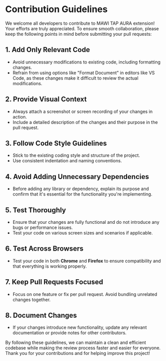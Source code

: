 # Contribution Guidelines

We welcome all developers to contribute to MAWI TAP AURA extension! Your efforts are truly appreciated. To ensure smooth collaboration, please keep the following points in mind before submitting your pull requests:

## 1. Add Only Relevant Code
- Avoid unnecessary modifications to existing code, including formatting changes.  
- Refrain from using options like "Format Document" in editors like VS Code, as these changes make it difficult to review the actual modifications.

## 2. Provide Visual Context
- Always attach a screenshot or screen recording of your changes in action.  
- Include a detailed description of the changes and their purpose in the pull request.

## 3. Follow Code Style Guidelines
- Stick to the existing coding style and structure of the project.  
- Use consistent indentation and naming conventions.

## 4. Avoid Adding Unnecessary Dependencies
- Before adding any library or dependency, explain its purpose and confirm that it's essential for the functionality you're implementing.

## 5. Test Thoroughly
- Ensure that your changes are fully functional and do not introduce any bugs or performance issues.  
- Test your code on various screen sizes and scenarios if applicable.

## 6. Test Across Browsers
- Test your code in both **Chrome** and **Firefox** to ensure compatibility and that everything is working properly.

## 7. Keep Pull Requests Focused
- Focus on one feature or fix per pull request. Avoid bundling unrelated changes together.

## 8. Document Changes
- If your changes introduce new functionality, update any relevant documentation or provide notes for other contributors.

By following these guidelines, we can maintain a clean and efficient codebase while making the review process faster and easier for everyone. Thank you for your contributions and for helping improve this project!
